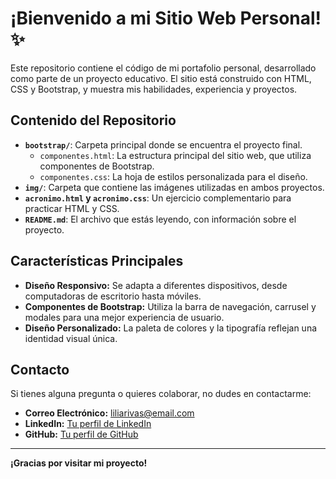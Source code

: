 # ¡Bienvenido a mi Sitio Web Personal! ✨

Este repositorio contiene el código de mi portafolio personal, desarrollado como parte de un proyecto educativo. El sitio está construido con HTML, CSS y Bootstrap, y muestra mis habilidades, experiencia y proyectos.

## Contenido del Repositorio

* **`bootstrap/`**: Carpeta principal donde se encuentra el proyecto final.
    * `componentes.html`: La estructura principal del sitio web, que utiliza componentes de Bootstrap.
    * `componentes.css`: La hoja de estilos personalizada para el diseño.
* **`img/`**: Carpeta que contiene las imágenes utilizadas en ambos proyectos.
* **`acronimo.html` y `acronimo.css`**: Un ejercicio complementario para practicar HTML y CSS.
* **`README.md`**: El archivo que estás leyendo, con información sobre el proyecto.

## Características Principales

* **Diseño Responsivo:** Se adapta a diferentes dispositivos, desde computadoras de escritorio hasta móviles.
* **Componentes de Bootstrap:** Utiliza la barra de navegación, carrusel y modales para una mejor experiencia de usuario.
* **Diseño Personalizado:** La paleta de colores y la tipografía reflejan una identidad visual única.

## Contacto

Si tienes alguna pregunta o quieres colaborar, no dudes en contactarme:

* **Correo Electrónico:** liliarivas@email.com
* **LinkedIn:** [Tu perfil de LinkedIn](https://www.linkedin.com/in/tuperfil)
* **GitHub:** [Tu perfil de GitHub](https://github.com/TuPerfil)

---

**¡Gracias por visitar mi proyecto!**
